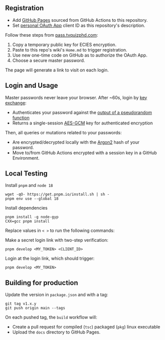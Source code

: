 ## Registration

- Add [GitHub Pages](../../settings/pages) sourced from GitHub Actions to this repository.
- Set [personal OAuth App](https://github.com/settings/developers) client ID as this repository's description.

Follow these steps from [pass.tvquizphd.com](https://pass.tvquizphd.com):

1. Copy a temporary public key for ECIES encryption.
2. Paste to this repo's wiki's `Home.md` to trigger registration.
3. Use new one-time code on GitHub as to authorize the OAuth App.
4. Choose a secure master password.

The page will generate a link to visit on each login.

## Login and Usage

Master passwords never leave your browser. After ~60s, login by [key exchange][PAKE]:

- Authenticates your password against the [output of a pseudorandom function][OPRF]
- Returns a single-session [AES-GCM][GCM] key for authenticated encryption

Then, all queries or mutations related to your passwords:

- Are encrypted/decrypted locally with the [Argon2][Argon2] hash of your password.
- Move to/from GitHub Actions encrypted with a session key in a GitHub Environment.

## Local Testing

Install `pnpm` and `node 18`

```
wget -qO- https://get.pnpm.io/install.sh | sh -
pnpm env use --global 18
```

Install dependencies

```
pnpm install -g node-gyp
CXX=gcc pnpm install
```

Replace values in `< >` to run the following commands:

Make a secret login link with two-step verification:

```
pnpm develop <MY_TOKEN> <CLIENT_ID>
```

Login at the login link, which should trigger:

```
pnpm develop <MY_TOKEN>
```

## Building for production 

Update the version in `package.json` and with a tag:

```
git tag v1.x.y
git push origin main --tags
```
On each pushed tag, the `build` workflow will:

- Create a pull request for compiled (`tsc`) packaged (`pkg`) linux executable
- Upload the `docs` directory to GitHub Pages.

[PAKE]: https://blog.cloudflare.com/opaque-oblivious-passwords/
[OPRF]: https://www.npmjs.com/package/oprf#security-guarantees
[Argon2]: https://github.com/p-h-c/phc-winner-argon2
[GCM]: https://www.aes-gcm.com/
